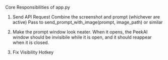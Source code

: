 Core Responsibilities of app.py

1. Send API Request
Combine the screenshot and prompt (whichever are active)
Pass to send_prompt_with_image(prompt, image_path) or similar

2. Make the prompt window look neater. When it opens, the PeekAI window should be invisibile while it is open, and it should reappear when it is closed.

3. Fix Visibility Hotkey
